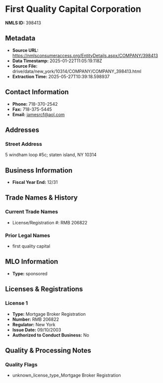 # First Quality Capital Corporation

**NMLS ID:** 398413

## Metadata
- **Source URL:** https://nmlsconsumeraccess.org/EntityDetails.aspx/COMPANY/398413
- **Data Timestamp:** 2025-01-22T11:05:19.118Z
- **Source File:** drive/data/new_york/10314/COMPANY/COMPANY_398413.html
- **Extraction Time:** 2025-05-27T10:39:18.598937

## Contact Information
- **Phone:** 718-370-2542
- **Fax:** 718-375-5445
- **Email:** jamesrcf@aol.com

## Addresses
### Street Address
5 windham loop #5c; staten island, NY 10314

## Business Information
- **Fiscal Year End:** 12/31

## Trade Names & History
### Current Trade Names
- License/Registration #: RMB 206822

### Prior Legal Names
- first quality capital

## MLO Information
- **Type:** sponsored

## Licenses & Registrations

### License 1
- **Type:** Mortgage Broker Registration
- **Number:** RMB 206822
- **Regulator:** New York
- **Issue Date:** 09/10/2003
- **Authorized to Conduct Business:** No

## Quality & Processing Notes
### Quality Flags
- unknown_license_type_Mortgage Broker Registration
